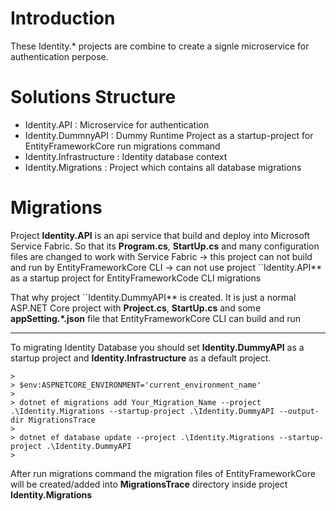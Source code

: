 # Introduction

These Identity.* projects are combine to create a signle microservice for authentication perpose.

# Solutions Structure

- Identity.API : Microservice for authentication
- Identity.DummnyAPI : Dummy Runtime Project as a startup-project for EntityFrameworkCore run migrations command
- Identity.Infrastructure : Identity database context
- Identity.Migrations : Project which contains all database migrations

# Migrations

Project **Identity.API** is an api service that build and deploy into Microsoft Service Fabric.
So that its **Program.cs**, **StartUp.cs** and many configuration files are changed to work with Service Fabric
-> this project can not build and run by EntityFrameworkCore CLI
-> can not use project ``Identity.API** as a startup project for EntityFrameworkCode CLI migrations


That why project ``Identity.DummyAPI** is created. 
It is just a normal ASP.NET Core project with **Project.cs**, **StartUp.cs** and some **appSetting.*.json** file
that EntityFrameworkCore CLI can build and run

---

To migrating Identity Database you should set **Identity.DummyAPI** as a startup project and **Identity.Infrastructure** as a default project.

```
>
> $env:ASPNETCORE_ENVIRONMENT='current_environment_name'
>
> dotnet ef migrations add Your_Migration_Name --project .\Identity.Migrations --startup-project .\Identity.DummyAPI --output-dir MigrationsTrace
>
> dotnet ef database update --project .\Identity.Migrations --startup-project .\Identity.DummyAPI
>
```

After run migrations command the migration files of EntityFrameworkCore will be created/added into **MigrationsTrace** directory inside project **Identity.Migrations**

